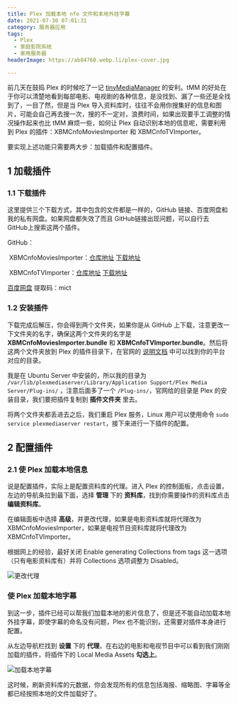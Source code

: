 ```yaml
---
title: Plex 加载本地 nfo 文件和本地外挂字幕
date: 2021-07-30 07:01:31
category: 服务器应用
tags:
  - Plex
  - 家庭影院系统
  - 家用服务器
headerImage: https://ab84760.webp.li/plex-cover.jpg

---
```


前几天在鼓捣 Plex 的时候吃了一记 [tinyMediaManager](https://www.tinymediamanager.org/) 的安利。tMM 的好处在于你可以清楚地看到每部电影、电视剧的各种信息，是没找到、漏了一些还是全找到了，一目了然，但是当 Plex 导入资料库时，往往不会用你搜集好的信息和图片，可能会自己再去搜一次，搜的不一定对，浪费时间，如果出现要手工调整的情况操作起来也比 tMM 麻烦一些，如何让 Plex 自动识别本地的信息呢，需要利用到 Plex 的插件：XBMCnfoMoviesImporter 和 XBMCnfoTVImporter。

<!-- more -->

要实现上述功能只需要两大步：加载插件和配置插件。

## 1 加载插件

### 1.1 下载插件

这里提供三个下载方式，其中包含的文件都是一样的，GitHub 链接、百度网盘和我的私有网盘。如果网盘都失效了而且 GitHub链接出现问题，可以自行去 GitHub上搜索这两个插件。

GitHub：

​ XBMCnfoMoviesImporter：[仓库地址](https://github.com/gboudreau/XBMCnfoMoviesImporter.bundle) [下载地址](https://github.com/gboudreau/XBMCnfoMoviesImporter.bundle/archive/master.zip)

​ XBMCnfoTVImporter：[仓库地址](https://github.com/gboudreau/XBMCnfoTVImporter.bundle) [下载地址](https://github.com/gboudreau/XBMCnfoTVImporter.bundle/archive/master.zip)

[百度网盘](https://pan.baidu.com/s/1-1xVafu0Pt7XZVlovIWFqg) 提取码：mict

### 1.2 安装插件

下载完成后解压，你会得到两个文件夹，如果你是从 GitHub 上下载，注意更改一下文件夹的名字，确保这两个文件夹的名字是 **XBMCnfoMoviesImporter.bundle** 和 **XBMCnfoTVImporter.bundle**。然后将这两个文件夹放到 Plex 的插件目录下，在官网的 [说明文档](https://support.plex.tv/articles/202915258-where-is-the-plex-media-server-data-directory-located/) 中可以找到你的平台对应的目录。

我是在 Ubuntu Server 中安装的，所以我的目录为 `/var/lib/plexmediaserver/Library/Application Support/Plex Media Server/Plug-ins/` ，注意后面多了一个 `/Plug-ins/`，官网给的目录是 Plex 的安装目录，我们要把插件复制到 **插件文件夹** 里去。

将两个文件夹都丢进去之后，我们重启 Plex 服务，Linux 用户可以使用命令 `sudo service plexmediaserver restart`，接下来进行一下插件的配置。

## 2 配置插件

### 2.1 使 Plex 加载本地信息

说是配置插件，实际上是配置资料库的代理。进入 Plex 的控制面板，点击设置，左边的导航条拉到最下面，选择 **管理** 下的 **资料库**，找到你需要操作的资料库点击 **编辑资料库**。

在编辑面板中选择 **高级**，并更改代理，如果是电影资料库就将代理改为 XBMCnfoMoviesImporter，如果是电视节目资料库就将代理改为 XBMCnfoTVImporter。

根据网上的经验，最好关闭 Enable generating Collections from tags 这一选项（只有电影资料库有）并将 Collections 选项调整为 Disabled。

![更改代理](https://ab84760.webp.li/image-20210730235320150.png)

### 使 Plex 加载本地字幕

到这一步，插件已经可以帮我们加载本地的影片信息了，但是还不能自动加载本地外挂字幕，即使字幕的命名没有问题，Plex 也不能识别，还需要对插件本身进行配置。

从左边导航栏找到 **设置** 下的 **代理**，在右边的电影和电视节目中可以看到我们刚刚加载的插件，将插件下的 Local Media Assets **勾选上**。

![加载本地字幕](https://ab84760.webp.li/image-20210731000245536.png)

这时候，刷新资料库的元数据，你会发现所有的信息包括海报、缩略图、字幕等全都已经按照本地的文件加载好了。
